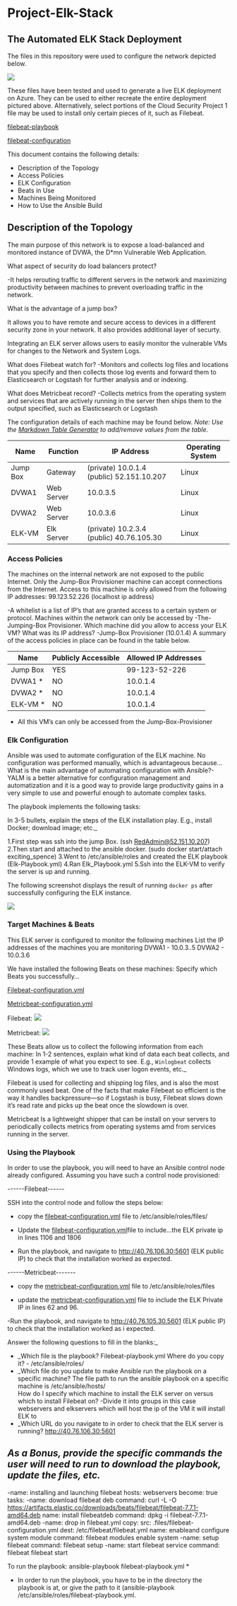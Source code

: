 
# Project-Elk-Stack

## The Automated ELK Stack Deployment
The files in this repository were used to configure the network depicted below.

![](https://github.com/omar-github20/Project-Elk-Stack/blob/master/Network/ELK-Stack-Project.jpg)

These files have been tested and used to generate a live ELK deployment on Azure. They can be used to either recreate the entire deployment pictured above. Alternatively, select portions of the Cloud Security Project 1 file may be used to install only certain pieces of it, such as Filebeat.

[filebeat-playbook](https://github.com/omar-github20/Project-Elk-Stack/blob/master/Ansible/Filebeat-playbook.txt)

[filebeat-configuration](https://github.com/omar-github20/Project-Elk-Stack/blob/master/Linux/Filebeat-configuration.yml.txt)

This document contains the following details:
- Description of the Topology
- Access Policies
- ELK Configuration
- Beats in Use
- Machines Being Monitored
- How to Use the Ansible Build

## Description of the Topology
The main purpose of this network is to expose a load-balanced and monitored instance of DVWA, the D*mn Vulnerable Web Application.

What aspect of security do load balancers protect?

-It helps rerouting traffic to different servers in the network and maximizing productivity between machines to prevent overloading traffic in the network.

 What is the advantage of a jump box?
 
 It allows you to have remote and secure access to devices in a different security zone in your network. It also provides additional layer of securty.
 
 
 Integrating an ELK server allows users to easily monitor the vulnerable VMs for changes to the Network and System Logs.
 
 
What does Filebeat watch for?
 -Monitors and collects log files and locations that you specify and then collects those log events and forward them to Elasticsearch or Logstash for further analysis and or indexing.
 
 What does Metricbeat record?
-Collects metrics from the operating system and services that are actively running in the server then ships them to the output specified, such as Elasticsearch or Logstash

The configuration details of each machine may be found below.
_Note: Use the [Markdown Table Generator](http://www.tablesgenerator.com/markdown_tables) to add/remove values from the table_.

| Name           | Function      | IP Address                                  | Operating System      |
|----------------|---------------|---------------------------------------------|-----------------------|
| Jump Box       | Gateway       |(private) 10.0.1.4  (public) 52.151.10.207   | Linux                 |
|  DVWA1         |Web Server     | 10.0.3.5                                    | Linux                 |
| DVWA2          | Web Server    | 10.0.3.6                                    | Linux                 |
| ELK-VM         | Elk Server    |(private) 10.2.3.4 (public) 40.76.105.30     | Linux                 |


### Access Policies

The machines on the internal network are not exposed to the public Internet.
Only the Jump-Box Provisioner machine can accept connections from the Internet. Access to this machine is only allowed from the following IP addresses:   99.123.52.226 (localhost ip address)

-A whitelist is a list of IP’s that are granted access to a certain system or protocol.
Machines within the network can only be accessed by -The- Jumping-Box Provisioner.
Which machine did you allow to access your ELK VM? What was its IP address?
-Jump-Box Provisioner (10.0.1.4)
A summary of the access policies in place can be found in the table below.

| Name        | Publicly Accessible          | Allowed IP Addresses      |
|-------------|----------------------------- |---------------------------|
| Jump Box    |      YES                     |      99-123-52-226        |
| DVWA1  *    |       NO                     |      10.0.1.4             |
| DVWA2  *    |       NO                     |       10.0.1.4            |
|ELK-VM   *   |       NO                     |       10.0.1.4            |

* All this VM’s can only be accessed from the Jump-Box-Provisioner

### Elk Configuration

Ansible was used to automate configuration of the ELK machine. No configuration was performed manually, which is advantageous because...
What is the main advantage of automating configuration with Ansible?-YALM is a better alternative for configuration management and automatization and it is a good way to provide large productivity gains in a very simple to use and powerful enough to automate complex tasks.

The playbook implements the following tasks:

 In 3-5 bullets, explain the steps of the ELK installation play. E.g., install Docker; download image; etc._

1.First step was ssh into the jump Box. (ssh RedAdmin@52.151.10.207)
2.Then start and attached to the ansible docker. (sudo docker start/attach exciting_spence)
3.Went to /etc/ansible/roles and created the ELK playbook (Elk-Playbook.yml)
4.Ran Elk_Playbook.yml
5.Ssh into the ELK-VM to verify the server is up and running.


The following screenshot displays the result of running `docker ps` after successfully configuring the ELK instance.

![](https://github.com/omar-github20/Project-Elk-Stack/blob/master/Images/Docker-PS.png)

### Target Machines & Beats

This ELK server is configured to monitor the following machines
List the IP addresses of the machines you are monitoring
DVWA1 - 10.0.3..5
DVWA2 - 10.0.3.6

We have installed the following Beats on these machines:
Specify which Beats you successfully...

[Filebeat-configuration.yml](https://github.com/omar-github20/ELK-Stack-Project1/blob/master/Linux/Linux/Filebeat-configuration.yml.txt)

[Metricbeat-configuration.yml](https://github.com/omar-github20/ELK-Stack-Project1/blob/master/Linux/Linux/Metricbeat-configuration.yml.txt)


Filebeat:
![](https://github.com/omar-github20/ELK-Stack-Project1/blob/master/Images/Filebeat.png)




Metricbeat:
![](https://github.com/omar-github20/ELK-Stack-Project1/blob/master/Images/Metricbeat.png)


These Beats allow us to collect the following information from each machine:
In 1-2 sentences, explain what kind of data each beat collects, and provide 1 example of what you expect to see. E.g., `Winlogbeat` collects Windows logs, which we use to track user logon events, etc._

Filebeat is used for collecting and shipping log files, and is also the most commonly used beat. One of the facts that make Filebeat so efficient is the way it handles backpressure—so if Logstash is busy, Filebeat slows down it’s read rate and picks up the beat once the slowdown is over.

Metricbeat Is a lightweight shipper that can be install on your servers to periodically collects metrics from operating systems amd from services running in the server.

### Using the Playbook

In order to use the playbook, you will need to have an Ansible control node already configured. Assuming you have such a control node provisioned:

------Filebeat------

SSH into the control node and follow the steps below:

- copy the [filebeat-configuration.yml](https://github.com/omar-github20/ELK-Stack-Project1/blob/master/Linux/Linux/Filebeat-configuration.yml.txt) file to /etc/ansible/roles/files/

- Update the [filebeat-configuration.yml](https://github.com/omar-github20/ELK-Stack-Project1/blob/master/Linux/Linux/Filebeat-configuration.yml.txt)file to include...the ELK private ip in lines 1106 and 1806
- Run the playbook, and navigate to  http://40.76.106.30:5601 (ELK public IP) to check that the installation worked as expected.

------Metricbeat-------

- copy the [metricbeat-configuration.yml](https://github.com/omar-github20/ELK-Stack-Project1/blob/master/Linux/Linux/Metricbeat-configuration.yml.txt) file to /etc/ansible/roles/files 

- update the [metricbeat-configuration.yml](https://github.com/omar-github20/ELK-Stack-Project1/blob/master/Linux/Linux/Metricbeat-configuration.yml.txt) file to include the ELK Private IP in lines 62 and 96.

-Run the playbook, and navigate to http://40.76.105.30.5601 (ELK public IP) to check that the installation worked as i expected.



Answer the following questions to fill in the blanks:_
- _Which file is the playbook? Filebeat-playbook.yml 
Where do you copy it? - /etc/ansible/roles/     
- _Which file do you update to make Ansible run the playbook on a specific machine? The file path to run the ansible playbook on a specific machine is /etc/ansible/hosts/  
How do I specify which machine to install the ELK server on versus which to install Filebeat on? -Divide it into groups in this case webservers and elkservers which will host the ip of the VM it will install ELK to
- _Which URL do you navigate to in order to check that the ELK server is running? http://40.76.106.30:5601






_As a **Bonus**, provide the specific commands the user will need to run to download the playbook, update the files, etc._
---
  -name: installing and launching filebeat
   hosts: webservers
   become: true
   tasks: 
   -name: download filebeat deb
    command: curl -L -O https://artifacts.elastic.co/downloads/beats/filebeat/filebeat-7.7.1-amd64.deb
    name: install filebeatdeb
    command: dpkg -i filebeat-7.7.1-amd64.deb
   -name: drop in filebeat.yml
    copy:
    src: .files/filebeat-configuration.yml
    dest: /etc/filebeat/filebeat.yml
    name: enableand configure system module 
    command: filebeat modules enable system
   -name: setup filebeat
    command: filebeat setup
   -name: start filebeat service
    command: filebeat filebeat start

 
To run the playbook: ansible-playbook filebeat-playbook.yml *
* In order to run the playbook, you have to be in the directory the playbook is at, or give the path to it (ansible-playbook /etc/ansible/roles/filebeat-playbook.yml.




